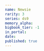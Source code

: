 ```yaml
---
name: Newsie
rarity: 3
series: ds9
memory_alpha:
bigbook_tier: -1
in_portal:
date:
published: true
---
```



